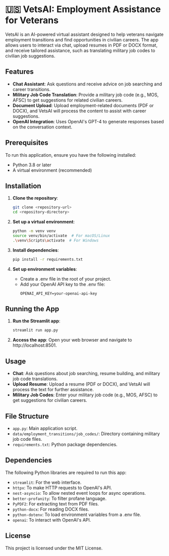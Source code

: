 # 🇺🇸 VetsAI: Employment Assistance for Veterans

VetsAI is an AI-powered virtual assistant designed to help veterans navigate employment transitions and find opportunities in civilian careers. The app allows users to interact via chat, upload resumes in PDF or DOCX format, and receive tailored assistance, such as translating military job codes to civilian job suggestions.

## Features

- **Chat Assistant**: Ask questions and receive advice on job searching and career transitions.
- **Military Job Code Translation**: Provide a military job code (e.g., MOS, AFSC) to get suggestions for related civilian careers.
- **Document Upload**: Upload employment-related documents (PDF or DOCX), and VetsAI will process the content to assist with career suggestions.
- **OpenAI Integration**: Uses OpenAI's GPT-4 to generate responses based on the conversation context.

## Prerequisites

To run this application, ensure you have the following installed:
- Python 3.8 or later
- A virtual environment (recommended)

## Installation

1. **Clone the repository**:
   ```bash
   git clone <repository-url>
   cd <repository-directory>
   ```

2. **Set up a virtual environment**:
   ```bash
   python -m venv venv
   source venv/bin/activate  # For macOS/Linux
   .\venv\Scripts\activate  # For Windows
   ```

3. **Install dependencies**:
   ```bash
   pip install -r requirements.txt
   ```

4. **Set up environment variables**:
   - Create a .env file in the root of your project.
   - Add your OpenAI API key to the .env file:
     ```
     OPENAI_API_KEY=your-openai-api-key
     ```

## Running the App

1. **Run the Streamlit app**:
   ```bash
   streamlit run app.py
   ```

2. **Access the app**:
   Open your web browser and navigate to http://localhost:8501.

## Usage

- **Chat**: Ask questions about job searching, resume building, and military job code translations.
- **Upload Resume**: Upload a resume (PDF or DOCX), and VetsAI will process the text for further assistance.
- **Military Job Codes**: Enter your military job code (e.g., MOS, AFSC) to get suggestions for civilian careers.

## File Structure

- `app.py`: Main application script.
- `data/employment_transitions/job_codes/`: Directory containing military job code files.
- `requirements.txt`: Python package dependencies.

## Dependencies

The following Python libraries are required to run this app:
- `streamlit`: For the web interface.
- `httpx`: To make HTTP requests to OpenAI's API.
- `nest-asyncio`: To allow nested event loops for async operations.
- `better-profanity`: To filter profane language.
- `PyPDF2`: For extracting text from PDF files.
- `python-docx`: For reading DOCX files.
- `python-dotenv`: To load environment variables from a .env file.
- `openai`: To interact with OpenAI's API.

## License

This project is licensed under the MIT License.
